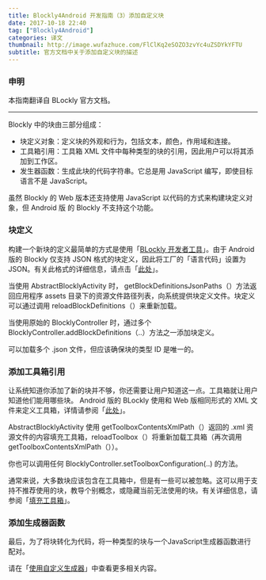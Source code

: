```yaml
---
title: Blockly4Android 开发指南（3）添加自定义块
date: 2017-10-18 22:40
tag: ["Blockly4Android"]
categories: 译文
thumbnail: http://image.wufazhuce.com/FlClKq2eSOZO3zvYc4uZSDYkYFTU
subtitle: 官方文档中关于添加自定义块的描述
---
```


### 申明

本指南翻译自 BLockly 官方文档。

---

Blockly 中的块由三部分组成：

- 块定义对象：定义块的外观和行为，包括文本，颜色，作用域和连接。
- 工具箱引用：工具箱 XML 文件中每种类型的块的引用，因此用户可以将其添加到工作区。
- 发生器函数：生成此块的代码字符串。它总是用 JavaScript 编写，即使目标语言不是 JavaScript。

虽然 Blockly 的 Web 版本还支持使用 JavaScript 以代码的方式来构建块定义对象，但 Android 版 的 Blockly 不支持这个功能。

### 块定义

构建一个新块的定义最简单的方式是使用「[BLockly 开发者工具](https://developers.google.cn/blockly/guides/create-custom-blocks/blockly-developer-tools)」。由于 Android 版的 Blockly 仅支持 JSON 格式的块定义，因此将工厂的「语言代码」设置为 JSON。有关此格式的详细信息，请点击「[此处](https://developers.google.cn/blockly/guides/create-custom-blocks/define-blocks#json_definitions)」。

当使用 AbstractBlocklyActivity 时， getBlockDefinitionsJsonPaths（）方法返回应用程序 assets 目录下的资源文件路径列表，向系统提供块定义文件。块定义可以通过调用 reloadBlockDefinitions（）来重新加载。

当使用原始的 BlocklyController 时，通过多个 BlocklyController.addBlockDefinitions（..）方法之一添加块定义。  

可以加载多个 .json 文件，但应该确保块的类型 ID 是唯一的。

### 添加工具箱引用

让系统知道你添加了新的块并不够，你还需要让用户知道这一点。工具箱就让用户知道他们能用哪些块。 Android 版的 BLockly 使用和 Web 版相同形式的 XML 文件来定义工具箱，详情请参阅「[此处](https://developers.google.cn/blockly/guides/configure/android/toolbox)」。

AbstractBlocklyActivity 使用 getToolboxContentsXmlPath（）返回的 .xml 资源文件的内容填充工具箱，reloadToolbox（）将重新加载工具箱（再次调用 getToolboxContentsXmlPath（））。

你也可以调用任何 BlocklyController.setToolboxConfiguration(..) 的方法。

通常来说，大多数块应该包含在工具箱中，但是有一些可以被忽略。这可以用于支持不推荐使用的块，教导个别概念，或隐藏当前无法使用的块。有关详细信息，请参阅「[填充工具箱](https://developers.google.cn/blockly/guides/configure/android/toolbox)」。

### 添加生成器函数

最后，为了将块转化为代码，将一种类型的块与一个JavaScript生成器函数进行配对。

请在「[使用自定义生成器](https://developers.google.cn/blockly/guides/configure/android/custom-generators)」中查看更多相关内容。



